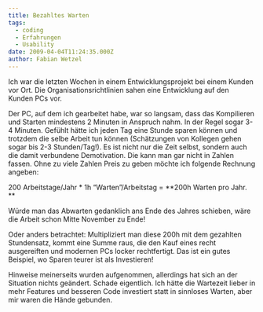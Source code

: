 ```yaml
---
title: Bezahltes Warten
tags:
  - coding
  - Erfahrungen
  - Usability
date: 2009-04-04T11:24:35.000Z
author: Fabian Wetzel
---
```


Ich war die letzten Wochen in einem Entwicklungsprojekt bei einem Kunden vor Ort. Die Organisationsrichtlinien sahen eine Entwicklung auf den Kunden PCs vor.

Der PC, auf dem ich gearbeitet habe, war so langsam, dass das Kompilieren und Starten mindestens 2 Minuten in Anspruch nahm. In der Regel sogar 3-4 Minuten. Gefühlt hätte ich jeden Tag eine Stunde sparen können und trotzdem die selbe Arbeit tun können (Schätzungen von Kollegen gehen sogar bis 2-3 Stunden/Tag!). Es ist nicht nur die Zeit selbst, sondern auch die damit verbundene Demotivation. Die kann man gar nicht in Zahlen fassen. Ohne zu viele Zahlen Preis zu geben möchte ich folgende Rechnung angeben:

200 Arbeitstage/Jahr * 1h “Warten”/Arbeitstag = **200h Warten pro Jahr. **

Würde man das Abwarten gedanklich ans Ende des Jahres schieben, wäre die Arbeit schon Mitte November zu Ende!

Oder anders betrachtet: Multipliziert man diese 200h mit dem gezahlten Stundensatz, kommt eine Summe raus, die den Kauf eines recht ausgereiften und modernen PCs locker rechtfertigt. Das ist ein gutes Beispiel, wo Sparen teurer ist als Investieren!

Hinweise meinerseits wurden aufgenommen, allerdings hat sich an der Situation nichts geändert. Schade eigentlich. Ich hätte die Wartezeit lieber in mehr Features und besseren Code investiert statt in sinnloses Warten, aber mir waren die Hände gebunden.


